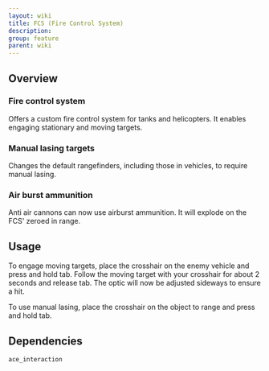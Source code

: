 ```yaml
---
layout: wiki
title: FCS (Fire Control System)
description: 
group: feature
parent: wiki
---
```


## Overview

### Fire control system
Offers a custom fire control system for tanks and helicopters. It enables engaging stationary and moving targets. 

### Manual lasing targets
Changes the default rangefinders, including those in vehicles, to require manual lasing.

### Air burst ammunition
Anti air cannons can now use airburst ammunition. It will explode on the FCS' zeroed in range.


## Usage

To engage moving targets, place the crosshair on the enemy vehicle and press and hold tab. Follow the moving target with your crosshair for about 2 seconds and release tab. The optic will now be adjusted sideways to ensure a hit.

To use manual lasing, place the crosshair on the object to range and press and hold tab.


## Dependencies

`ace_interaction`
